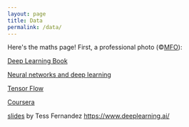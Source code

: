 ```yaml
---
layout: page
title: Data
permalink: /data/
---
```


Here's the maths page! First, a professional photo (©[MFO](https://opc.mfo.de/detail?photo_id=21800)):

[Deep Learning Book](http://www.deeplearningbook.org/)

[Neural networks and deep learning](http://neuralnetworksanddeeplearning.com/)

[Tensor Flow](https://www.tensorflow.org/get_started/eager)

[Coursera](https://www.coursera.org/specializations/deep-learning)

[slides](https://www.slideshare.net/TessFerrandez/notes-from-coursera-deep-learning-courses-by-andrew-ng) by Tess Fernandez
https://www.deeplearning.ai/